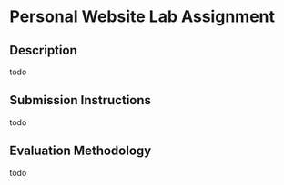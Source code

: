 # Personal Website Lab Assignment

## Description

todo

## Submission Instructions

todo

## Evaluation Methodology

todo
